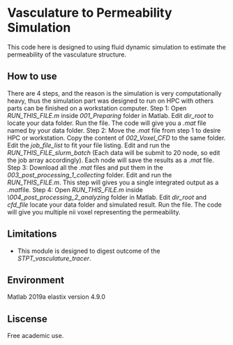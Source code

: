 
# Vasculature to Permeability Simulation
This code here is designed to using fluid dynamic simulation to estimate the permeability of the vasculature structure.   

## How to use
There are 4 steps, and the reason is the simulation is very computationally heavy, thus the simulation part was designed to run on HPC with others parts can be finished on a workstation computer. 
Step 1:   Open *RUN_THIS_FILE.m* inside *001_Preparing* folder in Matlab.  Edit *dir_root* to locate your data folder. Run the file. The code will give you a *.mat* file named by your data folder. 
Step 2:   Move the *.mat* file from step 1 to desire HPC or workstation. Copy the content of *002_Voxel_CFD* to the same folder. Edit the *job_file_list* to fit your file listing. Edit and run the *RUN_THIS_FILE_slurm_batch* (Each data will be submit to 20 node, so edit the job array accordingly). Each node will save the results as a *.mat* file. 
Step 3:   Download all the *.mat* files and put them in the *003_post_processing_1_collecting* folder. Edit and run the *RUN_THIS_FILE.m*. This step will gives you a single integrated output as a *.mat*file. 
Step 4:  Open *RUN_THIS_FILE.m* inside *\004_post_processing_2_analyzing* folder in Matlab.  Edit *dir_root* and *cfd_file* locate your data folder and simulated result. Run the file. The code will give you multiple nii voxel representing the permeability.  

## Limitations
- This module is designed to digest outcome of the *STPT_vasculature_tracer*. 

## Environment
Matlab 2019a
elastix version 4.9.0

## Liscense
Free academic use.
